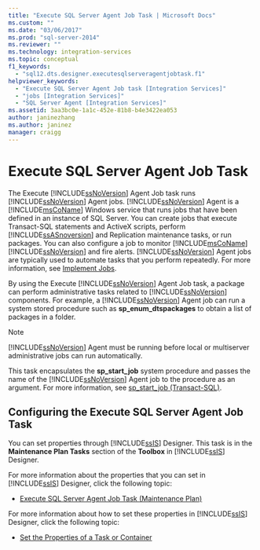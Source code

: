 ```yaml
---
title: "Execute SQL Server Agent Job Task | Microsoft Docs"
ms.custom: ""
ms.date: "03/06/2017"
ms.prod: "sql-server-2014"
ms.reviewer: ""
ms.technology: integration-services
ms.topic: conceptual
f1_keywords: 
  - "sql12.dts.designer.executesqlserveragentjobtask.f1"
helpviewer_keywords: 
  - "Execute SQL Server Agent Job task [Integration Services]"
  - "jobs [Integration Services]"
  - "SQL Server Agent [Integration Services]"
ms.assetid: 3aa3bc0e-1a1c-452e-81b8-b4e3422ea053
author: janinezhang
ms.author: janinez
manager: craigg
---
```

# Execute SQL Server Agent Job Task
  The Execute [!INCLUDE[ssNoVersion](../../includes/ssnoversion-md.md)] Agent Job task runs [!INCLUDE[ssNoVersion](../../includes/ssnoversion-md.md)] Agent jobs. [!INCLUDE[ssNoVersion](../../includes/ssnoversion-md.md)] Agent is a [!INCLUDE[msCoName](../../includes/msconame-md.md)] Windows service that runs jobs that have been defined in an instance of SQL Server. You can create jobs that execute Transact-SQL statements and ActiveX scripts, perform [!INCLUDE[ssASnoversion](../../includes/ssasnoversion-md.md)] and Replication maintenance tasks, or run packages. You can also configure a job to monitor [!INCLUDE[msCoName](../../includes/msconame-md.md)] [!INCLUDE[ssNoVersion](../../includes/ssnoversion-md.md)] and fire alerts. [!INCLUDE[ssNoVersion](../../includes/ssnoversion-md.md)] Agent jobs are typically used to automate tasks that you perform repeatedly. For more information, see [Implement Jobs](../../ssms/agent/implement-jobs.md).  
  
 By using the Execute [!INCLUDE[ssNoVersion](../../includes/ssnoversion-md.md)] Agent Job task, a package can perform administrative tasks related to [!INCLUDE[ssNoVersion](../../includes/ssnoversion-md.md)] components. For example, a [!INCLUDE[ssNoVersion](../../includes/ssnoversion-md.md)] Agent job can run a system stored procedure such as **sp_enum_dtspackages** to obtain a list of packages in a folder.  
  
> [!NOTE]  
>  [!INCLUDE[ssNoVersion](../../includes/ssnoversion-md.md)] Agent must be running before local or multiserver administrative jobs can run automatically.  
  
 This task encapsulates the **sp_start_job** system procedure and passes the name of the [!INCLUDE[ssNoVersion](../../includes/ssnoversion-md.md)] Agent job to the procedure as an argument. For more information, see [sp_start_job &#40;Transact-SQL&#41;](/sql/relational-databases/system-stored-procedures/sp-start-job-transact-sql).  
  
## Configuring the Execute SQL Server Agent Job Task  
 You can set properties through [!INCLUDE[ssIS](../../../includes/ssis-md.md)] Designer. This task is in the **Maintenance Plan Tasks** section of the **Toolbox** in [!INCLUDE[ssIS](../../../includes/ssis-md.md)] Designer.  
  
 For more information about the properties that you can set in [!INCLUDE[ssIS](../../../includes/ssis-md.md)] Designer, click the following topic:  
  
-   [Execute SQL Server Agent Job Task &#40;Maintenance Plan&#41;](../../relational-databases/maintenance-plans/execute-sql-server-agent-job-task-maintenance-plan.md)  
  
 For more information about how to set these properties in [!INCLUDE[ssIS](../../../includes/ssis-md.md)] Designer, click the following topic:  
  
-   [Set the Properties of a Task or Container](../set-the-properties-of-a-task-or-container.md)  
  
  
